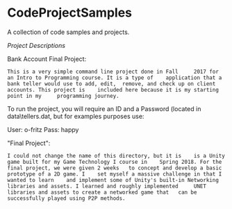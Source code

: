 # CodeProjectSamples
A collection of code samples and projects.

*Project Descriptions*

Bank Account Final Project:
	
	This is a very simple command line project done in Fall 	2017 for an Intro to Programming course. It is a type of 	application that a bank teller would use to add, edit, 	remove, and check up on client accounts. This project is 	included here because it is my starting point in my 	programming journey.

To run the project, you will require an ID and a Password (located in data\tellers.dat, but for examples purposes use:

User: o-fritz
Pass: happy

"Final Project":
	
	I could not change the name of this directory, but it is 	is a Unity game built for my Game Technology I course in 	Spring 2018. For the final project, we were given 2 weeks 	to concept and develop a basic prototype of a 2D game. I 	set myself a massive challenge in that I wanted to learn 	and implement some of Unity's built-in Networking 	libraries and assets. I learned and roughly implemented 	UNET libraries and assets to create a networked game that 	can be successfully played using P2P methods.
